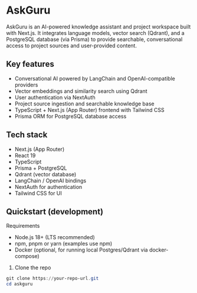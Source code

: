 
# AskGuru

AskGuru is an AI-powered knowledge assistant and project workspace built with Next.js. It integrates language models, vector search (Qdrant), and a PostgreSQL database (via Prisma) to provide searchable, conversational access to project sources and user-provided content.

## Key features

- Conversational AI powered by LangChain and OpenAI-compatible providers
- Vector embeddings and similarity search using Qdrant
- User authentication via NextAuth
- Project source ingestion and searchable knowledge base
- TypeScript + Next.js (App Router) frontend with Tailwind CSS
- Prisma ORM for PostgreSQL database access

## Tech stack

- Next.js (App Router)
- React 19
- TypeScript
- Prisma + PostgreSQL
- Qdrant (vector database)
- LangChain / OpenAI bindings
- NextAuth for authentication
- Tailwind CSS for UI

## Quickstart (development)

Requirements

- Node.js 18+ (LTS recommended)
- npm, pnpm or yarn (examples use npm)
- Docker (optional, for running local Postgres/Qdrant via docker-compose)

1. Clone the repo

```powershell
git clone https://your-repo-url.git
cd askguru